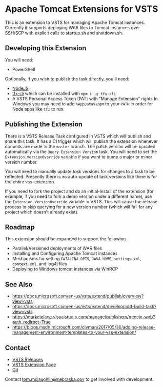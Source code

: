 # Apache Tomcat Extensions for VSTS 
This is an extension to VSTS for managing Apache Tomcat instances.  Currently it supports deploying WAR files to Tomcat instances over SSH/SCP with explicit calls to startup.sh and shutdown.sh.

## Developing this Extension
You will need: 
* PowerShell

Optionally, if you wish to publish the task directly, you'll need:
* [NodeJS](https://nodejs.org)
* [tfx-cli](https://docs.microsoft.com/en-us/vsts/extend/publish/command-line?view=vsts) which can be installed with `npm i -g tfx-cli`
* A VSTS Personal Access Token (PAT) with "Manage Extension" rights 
In Windows you may need to add `%AppData%\npm` to your `PATH` in order for Node apps like `tfx` to run.

## Publishing the Extension
There is a VSTS Release Task configured in VSTS which will publish and share this task.  It has a CI trigger which will publish the extension whenever commits are made to the `master` branch.  The patch version will be updated automatically via the `Query Extension Version` task.  You will need to set the `Extension.VersionOverride` variable if you want to bump a major or minor version number.

You will need to manually update *task* versions for changes to a task to be reflected.  Presently there is no auto-update of task versions like there is for the entire vss-extension.

If you need to fork the project and do an initial-install of the extension (for example, if you need to fork a demo version under a different name), use the `Extension.VersionOverride` variable in VSTS.  This will cause the release process to skip querying for a new version number (which will fail for any project which doesn't already exist).

## Roadmap
This extension should be expanded to support the following

* Parallel/Versioned deployments of WAR files
* Installing and Configuring Apache Tomcat instances
* Mechanisms for setting `CATALINA_OPTS`, `JAVA_HOME`, `settings.xml`, `context.xml`, and log4j files
* Deploying to Windows tomcat instances via WinRCP

## See Also
* https://docs.microsoft.com/en-us/vsts/extend/publish/overview?view=vsts
* https://docs.microsoft.com/en-us/vsts/extend/develop/add-build-task?view=vsts
* https://marketplace.visualstudio.com/manage/publishers/neocio-web?auth_redirect=True
* https://blogs.msdn.microsoft.com/divman/2017/05/30/adding-release-management-environment-templates-to-your-vss-extension/

## Contact
* [VSTS Releases](https://neocio.visualstudio.com/ocio-vsts-extensions/_release)
* [VSTS Extension Page](https://marketplace.visualstudio.com/items?itemName=neocio-web.apache-tomcat-extensions)
* [Git](https://neocio.visualstudio.com/ocio-vsts-extensions/_git/ocio-vsts-extensions)

Contact tom.mclaughlin@nebraska.gov to get involved with development.

